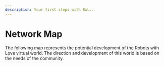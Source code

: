 ```yaml
---
description: Your first steps with RwL...
---
```


# Network Map

The following map represents the potential development of the Robots with Love virtual world. The direction and development of this world is based on the needs of the community.&#x20;
